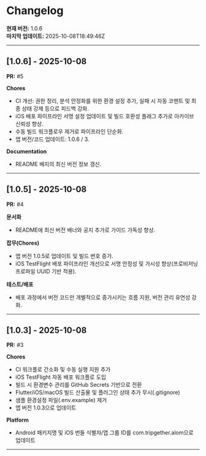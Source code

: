 # Changelog

**현재 버전:** 1.0.6  
**마지막 업데이트:** 2025-10-08T18:49:46Z  

---

## [1.0.6] - 2025-10-08

**PR:** #5  

**Chores**
- CI 개선: 권한 정리, 분석 안정화를 위한 환경 설정 추가, 실패 시 자동 코멘트 및 최종 상태 강제 등으로 피드백 강화.
- iOS 배포 파이프라인 서명 설정 업데이트 및 빌드 호환성 플래그 추가로 아카이브 신뢰성 향상.
- 수동 빌드 워크플로우 제거로 파이프라인 단순화.
- 앱 버전/코드 업데이트: 1.0.6 / 3.

**Documentation**
- README 배지의 최신 버전 정보 갱신.

---

## [1.0.5] - 2025-10-08

**PR:** #4  

**문서화**
- README에 최신 버전 배너와 공지 추가로 가이드 가독성 향상.

**잡무(Chores)**
- 앱 버전 1.0.5로 업데이트 및 빌드 번호 증가.
- iOS TestFlight 배포 파이프라인 개선으로 서명 안정성 및 가시성 향상(프로비저닝 프로파일 UUID 기반 적용).

**테스트/배포**
- 배포 과정에서 버전 코드만 개별적으로 증가시키는 흐름 지원, 버전 관리 유연성 강화.

---

## [1.0.3] - 2025-10-08

**PR:** #3  

**Chores**
- CI 워크플로 간소화 및 수동 실행 지원 추가
- iOS TestFlight 자동 배포 워크플로 도입
- 빌드 시 환경변수 관리를 GitHub Secrets 기반으로 전환
- Flutter/iOS/macOS 빌드 산출물 및 플러그인 상태 추가 무시(.gitignore)
- 샘플 환경설정 파일(.env.example) 제거
- 앱 버전 1.0.3으로 업데이트

**Platform**
- Android 패키지명 및 iOS 번들 식별자/앱 그룹 ID를 com.tripgether.alom으로 업데이트

---

